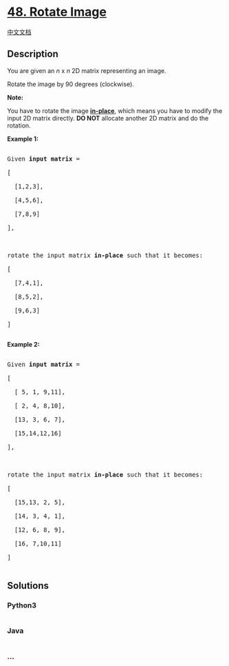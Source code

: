 # [48. Rotate Image](https://leetcode.com/problems/rotate-image)

[中文文档](/solution/0000-0099/0048.Rotate%20Image/README.md)

## Description

<p>You are given an <em>n</em> x <em>n</em> 2D matrix representing an image.</p>

<p>Rotate the image by 90 degrees (clockwise).</p>

<p><strong>Note:</strong></p>

<p>You have to rotate the image <a href="https://en.wikipedia.org/wiki/In-place_algorithm" target="_blank"><strong>in-place</strong></a>, which means you have to modify the input 2D matrix directly. <strong>DO NOT</strong> allocate another 2D matrix and do the rotation.</p>

<p><strong>Example 1:</strong></p>

<pre>

Given <strong>input matrix</strong> = 

[

  [1,2,3],

  [4,5,6],

  [7,8,9]

],



rotate the input matrix <strong>in-place</strong> such that it becomes:

[

  [7,4,1],

  [8,5,2],

  [9,6,3]

]

</pre>

<p><strong>Example 2:</strong></p>

<pre>

Given <strong>input matrix</strong> =

[

  [ 5, 1, 9,11],

  [ 2, 4, 8,10],

  [13, 3, 6, 7],

  [15,14,12,16]

], 



rotate the input matrix <strong>in-place</strong> such that it becomes:

[

  [15,13, 2, 5],

  [14, 3, 4, 1],

  [12, 6, 8, 9],

  [16, 7,10,11]

]

</pre>

## Solutions

<!-- tabs:start -->

### **Python3**

```python

```

### **Java**

```java

```

### **...**

```

```

<!-- tabs:end -->
